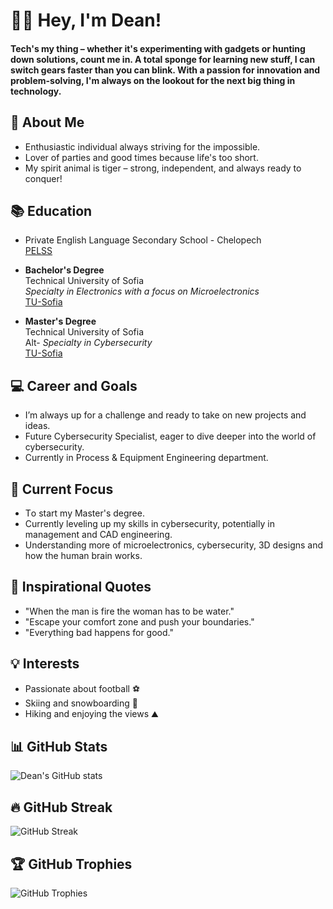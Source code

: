 # 👋🏽 Hey, I'm Dean!
#### Tech's my thing – whether it's experimenting with gadgets or hunting down solutions, count me in. A total sponge for learning new stuff, I can switch gears faster than you can blink. With a passion for innovation and problem-solving, I'm always on the lookout for the next big thing in technology.

## 🚀 About Me
- Enthusiastic individual always striving for the impossible.
- Lover of parties and good times because life's too short.
- My spirit animal is tiger – strong, independent, and always ready to conquer!

## 📚 Education
- Private English Language Secondary School - Chelopech  
  [PELSS](https://www.pelss-chelopech.bg/bg/)
  
- **Bachelor's Degree**  
  Technical University of Sofia  
  *Specialty in Electronics with a focus on Microelectronics*  
  [TU-Sofia](https://www.tu-sofia.bg/)
  
- **Master's Degree**  
  Technical University of Sofia  
  Alt- *Specialty in Cybersecurity*  
  [TU-Sofia](https://www.tu-sofia.bg/)

## 💻 Career and Goals
- I’m always up for a challenge and ready to take on new projects and ideas.
- Future Cybersecurity Specialist, eager to dive deeper into the world of cybersecurity.
- Currently in Process & Equipment Engineering department.

## 🌱 Current Focus
- Тo start my Master's degree.
- Currently leveling up my skills in cybersecurity, potentially in management and CAD engineering.
- Understanding more of microelectronics, cybersecurity, 3D designs and how the human brain works.

## 💭 Inspirational Quotes
- "When the man is fire the woman has to be water."
- "Escape your comfort zone and push your boundaries."
- "Everything bad happens for good."

## 💡 Interests
- Passionate about football ⚽
- Skiing and snowboarding 🎿
- Hiking and enjoying the views ⛰️

## 📊 GitHub Stats
![Dean's GitHub stats](https://github-readme-stats.vercel.app/api?username=MrMystic8&show_icons=true&theme=dark)

## 🔥 GitHub Streak
![GitHub Streak](https://streak-stats.demolab.com/?user=MrMystic8&theme=dark)

## 🏆 GitHub Trophies
![GitHub Trophies](https://github-profile-trophy.vercel.app/?username=MrMystic8&theme=darkhub)


